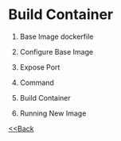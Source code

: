 # Build Container

1. Base Image dockerfile

2. Configure Base Image

3. Expose Port

4. Command

5. Build Container

6. Running New Image


[<<Back](README.md)